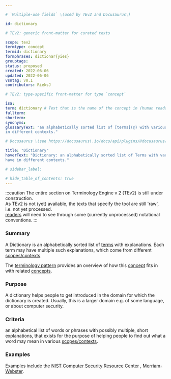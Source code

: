 ```yaml
---

# `Multiple-use fields` \(used by TEv2 and Docusaurus\)

id: dictionary

# TEv2: generic front-matter for curated texts

scope: tev2
termtype: concept
termid: dictionary
formphrases: dictionar{yies}
grouptags:
status: proposed
created: 2022-06-06
updated: 2022-06-06
vsntag: v0.1
contributors: RieksJ

# TEv2: type-specific front-matter for type `concept`

isa:
term: dictionary # Text that is the name of the concept in (human readable) texts.
fullterm:
shorterm:
synonyms:
glossaryText: "an alphabetically sorted list of [terms](@) with various meanings that they may have
in different contexts."

# Docusaurus \(see https://docusaurus\.io/docs/api/plugins/@docusaurus/plugin-content-docs#markdown-front-matter\):

title: "Dictionary"
hoverText: "Dictionary: an alphabetically sorted list of Terms with various meanings that they may
have in different contexts."

# sidebar_label:

# hide_table_of_contents: true
---
```


:::caution
The entire section on Terminology Engine v 2 (TEv2) is still under construction.<br/>
As TEv2 is not (yet) available, the texts that specify the tool are still 'raw', i.e. not yet
processed.<br/>[readers](@) will need to see through some (currently unprocessed) notational
conventions.
:::

### Summary

A Dictionary is an alphabetically sorted list of [terms](@) with explanations. Each term may have
multiple such explanations, which come from different [scopes/contexts](scope@).

The [terminology pattern](pattern-terminology@) provides an overview of how this [concept](@) fits
in with related [concepts](@).

### Purpose

A dictionary helps people to get introduced in the domain for which the dictionary is created.
Usually, this is a larger domain e.g. of some language, or about computer security.

### Criteria

an alphabetical list of words or phrases with possibly multiple, short explanations, that exists for
the purpose of helping people to find out what a word may mean in various [scopes/contexts](@).

### Examples

Examples include the [NIST Computer Security Resource Center](https://csrc.nist.gov/glossary)
, [Merriam-Webster](https://www.merriam-webster.com/dictionary/).
